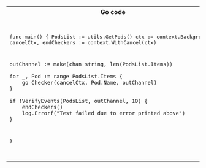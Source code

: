 
<table>
<tr>
<th>Go code</th>
<th>Comments</th>
</tr>
<tr>
<td>
<pre>

  func main() {
	PodsList := utils.GetPods()
	ctx := context.Background()
	cancelCtx, endCheckers := context.WithCancel(ctx)

	outChannel := make(chan string, len(PodsList.Items))

	for _, Pod := range PodsList.Items {
		go Checker(cancelCtx, Pod.Name, outChannel)
	}

	if !VerifyEvents(PodsList, outChannel, 10) {
		endCheckers()
		log.Errorf("Test failed due to error printed above")
	}
}


</pre>
</td>
<td>
<pre>
Here we first get a list of pods. each pod runs a single container, generating the log line
.
Now we will use a context to allow use to stop the go routines that run in the background
.
.
Each go routine will check the log line and send the result to this channel
.
Spin-up a go routine for each pod.
.
.
Now run this collector function that will ignite in case a single of the go routines fail a verify.
.
.
.

.
.
.
.
</pre>
</td>
</tr>
</table>